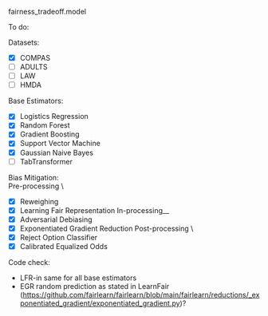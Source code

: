 fairness_tradeoff.model

To do: 

Datasets:
- [x] COMPAS
- [ ] ADULTS
- [ ] LAW
- [ ] HMDA

Base Estimators:
- [x] Logistics Regression
- [x] Random Forest
- [x] Gradient Boosting
- [x] Support Vector Machine
- [x] Gaussian Naive Bayes
- [ ] TabTransformer

Bias Mitigation: \
Pre-processing \
- [x] Reweighing
- [x] Learning Fair Representation
In-processing__
- [x] Adversarial Debiasing
- [x] Exponentiated Gradient Reduction
Post-processing \
- [x] Reject Option Classifier
- [x] Calibrated Equalized Odds

Code check:
- LFR-in same for all base estimators
- EGR random prediction as stated in LearnFair (https://github.com/fairlearn/fairlearn/blob/main/fairlearn/reductions/_exponentiated_gradient/exponentiated_gradient.py)?
